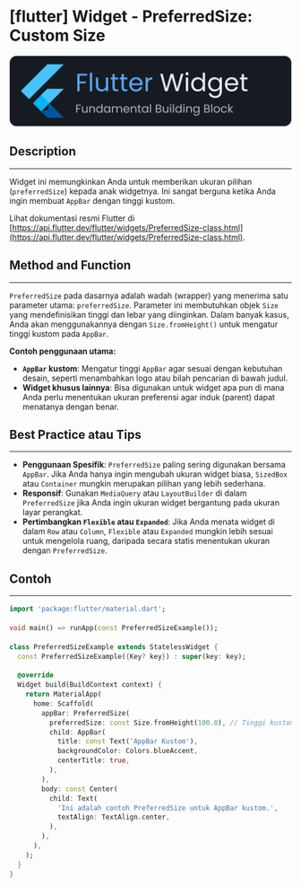 # [flutter] Widget - PreferredSize: Custom Size

![widget](https://raw.githubusercontent.com/oujisan/OuVault/main/img/flutter-widget.png)
## Description
---
Widget ini memungkinkan Anda untuk memberikan ukuran pilihan (`preferredSize`) kepada anak widgetnya. Ini sangat berguna ketika Anda ingin membuat `AppBar` dengan tinggi kustom.

Lihat dokumentasi resmi Flutter di [https://api.flutter.dev/flutter/widgets/PreferredSize-class.html](https://api.flutter.dev/flutter/widgets/PreferredSize-class.html).

## Method and Function
---
`PreferredSize` pada dasarnya adalah wadah (wrapper) yang menerima satu parameter utama: `preferredSize`. Parameter ini membutuhkan objek `Size` yang mendefinisikan tinggi dan lebar yang diinginkan. Dalam banyak kasus, Anda akan menggunakannya dengan `Size.fromHeight()` untuk mengatur tinggi kustom pada `AppBar`.

**Contoh penggunaan utama:**
* **`AppBar` kustom**: Mengatur tinggi `AppBar` agar sesuai dengan kebutuhan desain, seperti menambahkan logo atau bilah pencarian di bawah judul.
* **Widget khusus lainnya**: Bisa digunakan untuk widget apa pun di mana Anda perlu menentukan ukuran preferensi agar induk (parent) dapat menatanya dengan benar.

## Best Practice atau Tips
---
* **Penggunaan Spesifik**: `PreferredSize` paling sering digunakan bersama `AppBar`. Jika Anda hanya ingin mengubah ukuran widget biasa, `SizedBox` atau `Container` mungkin merupakan pilihan yang lebih sederhana.
* **Responsif**: Gunakan `MediaQuery` atau `LayoutBuilder` di dalam `PreferredSize` jika Anda ingin ukuran widget bergantung pada ukuran layar perangkat.
* **Pertimbangkan `Flexible` atau `Expanded`**: Jika Anda menata widget di dalam `Row` atau `Column`, `Flexible` atau `Expanded` mungkin lebih sesuai untuk mengelola ruang, daripada secara statis menentukan ukuran dengan `PreferredSize`.

## Contoh
---
```dart
import 'package:flutter/material.dart';

void main() => runApp(const PreferredSizeExample());

class PreferredSizeExample extends StatelessWidget {
  const PreferredSizeExample({Key? key}) : super(key: key);

  @override
  Widget build(BuildContext context) {
    return MaterialApp(
      home: Scaffold(
        appBar: PreferredSize(
          preferredSize: const Size.fromHeight(100.0), // Tinggi kustom 100
          child: AppBar(
            title: const Text('AppBar Kustom'),
            backgroundColor: Colors.blueAccent,
            centerTitle: true,
          ),
        ),
        body: const Center(
          child: Text(
            'Ini adalah contoh PreferredSize untuk AppBar kustom.',
            textAlign: TextAlign.center,
          ),
        ),
      ),
    );
  }
}